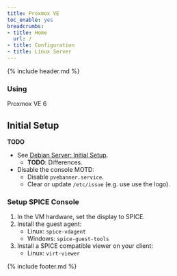 ```yaml
---
title: Proxmox VE
toc_enable: yes
breadcrumbs:
- title: Home
  url: /
- title: Configuration
- title: Linux Server
---
```

{% include header.md %}

### Using
Proxmox VE 6

## Initial Setup

**TODO**

- See [Debian Server: Initial Setup](../debian-server/#initial-setup).
  - **TODO**: Differences.
- Disable the console MOTD:
  - Disable `pvebanner.service`.
  - Clear or update `/etc/issue` (e.g. use use the logo).

### Setup SPICE Console

1. In the VM hardware, set the display to SPICE.
1. Install the guest agent:
    - Linux: `spice-vdagent`
    - Windows: `spice-guest-tools`
1. Install a SPICE compatible viewer on your client:
    - Linux: `virt-viewer`

{% include footer.md %}
